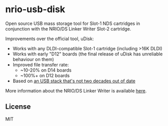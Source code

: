 # nrio-usb-disk

Open source USB mass storage tool for Slot-1 NDS cartridges in conjunction with the NRIO/DS Linker Writer Slot-2 cartridge.

Improvements over the official tool, uDisk:

* Works with any DLDI-compatible Slot-1 cartridge (including >16K DLDI)
* Works with early "D12" boards (the final release of uDisk has unreliable behaviour on them)
* Improved file transfer rate:
  * ~10-20% on D14 boards
  * ~100%+ on D12 boards
* Based on [an USB stack that's not two decades out of date](https://docs.tinyusb.org/en/latest/)

More information about the NRIO/DS Linker Writer is available [here](https://wiki.asie.pl/doku.php?id=notes:flashcart:ds_linker_writer).

## License

MIT
